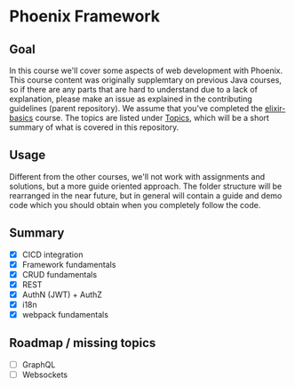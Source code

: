 # Phoenix Framework

## Goal

In this course we'll cover some aspects of web development with Phoenix. This course content was originally supplemtary on previous Java courses, so if there are any parts that are hard to understand due to a lack of explanation, please make an issue as explained in the contributing guidelines (parent repository). We assume that you've completed the [elixir-basics](https://github.com/WannesFransen1994/elixir-learning-materials/tree/master/elixir-basics) course. The topics are listed under [Topics](#topics), which will be a short summary of what is covered in this repository.

## Usage

Different from the other courses, we'll not work with assignments and solutions, but a more guide oriented approach. The folder structure will be rearranged in the near future, but in general will contain a guide and demo code which you should obtain when you completely follow the code.

## Summary

- [X] CICD integration
- [X] Framework fundamentals
- [X] CRUD fundamentals
- [X] REST
- [X] AuthN (JWT) + AuthZ
- [X] i18n
- [X] webpack fundamentals

## Roadmap / missing topics

- [ ] GraphQL
- [ ] Websockets
